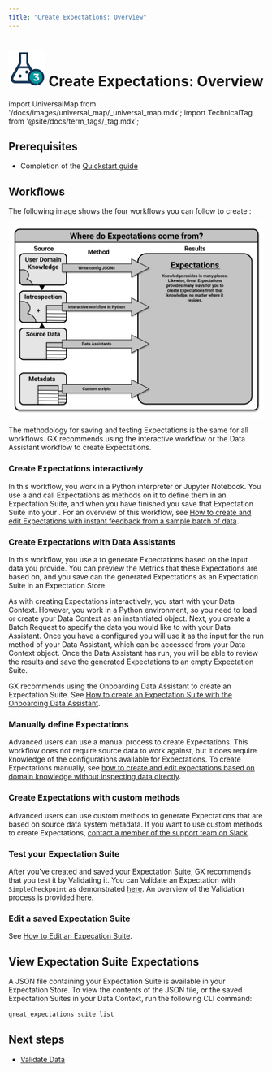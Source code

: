 ```yaml
---
title: "Create Expectations: Overview"
---
```

# [![Create Expectations Icon](../../images/universal_map/Flask-active.png)](./create_expectations_overview.md) Create Expectations: Overview

import UniversalMap from '/docs/images/universal_map/_universal_map.mdx';
import TechnicalTag from '@site/docs/term_tags/_tag.mdx';

<!--Use 'inactive' or 'active' to indicate which Universal Map steps this term has a use case within.-->

<UniversalMap setup='inactive' connect='inactive' create='active' validate='inactive'/>

## Prerequisites

- Completion of the [Quickstart guide](tutorials/quickstart/quickstart.md)

## Workflows

The following image shows the four workflows you can follow to create <TechnicalTag tag="expectation" text="Expectations" />:

![Where do Expectations come from?](../../images/universal_map/overviews/where_expectations_come_from.png)

The methodology for saving and testing Expectations is the same for all workflows. GX recommends using the interactive workflow or the Data Assistant workflow to create Expectations.

### Create Expectations interactively

In this workflow, you work in a Python interpreter or Jupyter Notebook.  You use a <TechnicalTag tag="validator" text="Validator" /> and call Expectations as methods on it to define them in an Expectation Suite, and when you have finished you save that Expectation Suite into your <TechnicalTag tag="expectation_store" text="Expectation Store" />. For an overview of this workflow, see [How to create and edit Expectations with instant feedback from a sample batch of data](./how_to_create_and_edit_expectations_with_instant_feedback_from_a_sample_batch_of_data.md).

### Create Expectations with Data Assistants

In this workflow, you use a <TechnicalTag tag="data_assistant" text="Data Assistant" /> to generate Expectations based on the input data you provide.  You can preview the Metrics that these Expectations are based on, and you save can the generated Expectations as an Expectation Suite in an Expectation Store. 

As with creating Expectations interactively, you start with your Data Context.  However, you work in a Python environment, so you need to load or create your Data Context as an instantiated object.  Next, you create a Batch Request to specify the data you would like to <TechnicalTag tag="profiling" text="Profile" /> with your Data Assistant.  Once you have a <TechnicalTag tag="batch_request" text="Batch Request" /> configured you will use it as the input for the run method of your Data Assistant, which can be accessed from your Data Context object.  Once the Data Assistant has run, you will be able to review the results and save the generated Expectations to an empty Expectation Suite.

GX recommends using the Onboarding Data Assistant to create an Expectation Suite. See [How to create an Expectation Suite with the Onboarding Data Assistant](./data_assistants/how_to_create_an_expectation_suite_with_the_onboarding_data_assistant.md).

### Manually define Expectations

Advanced users can use a manual process to create Expectations. This workflow does not require source data to work against, but it does require knowledge of the configurations available for Expectations. To create Expectations manually, see [how to create and edit expectations based on domain knowledge without inspecting data directly](./how_to_create_and_edit_expectations_based_on_domain_knowledge_without_inspecting_data_directly.md).

### Create Expectations with custom methods

Advanced users can use custom methods to generate Expectations that are based on source data system metadata. If you want to use custom methods to create Expectations, [contact a member of the support team on Slack](https://greatexpectations.io/slack).

### Test your Expectation Suite

After you've created and saved your Expectation Suite, GX recommends that you test it by Validating it. You can Validate an Expectation with `SimpleCheckpoint` as demonstrated [here](./how_to_create_and_edit_expectations_with_a_profiler.md#6-optional-running-validation-saving-your-suite-and-building-data-docs). An overview of the Validation process is provided [here](../validation/validate_data_overview.md).

### Edit a saved Expectation Suite

See [How to Edit an Expecation Suite](/docs/docusaurus/docs/guides/expectations/how_to_edit_an_existing_expectationsuite.md).

## View Expectation Suite Expectations

A JSON file containing your Expectation Suite is available in your Expectation Store. To view the contents of the JSON file, or the saved Expectation Suites in your Data Context, run the following CLI command:

```markdown title="Terminal command"
great_expectations suite list
```

## Next steps

- [Validate Data](../validation/validate_data_overview.md)

